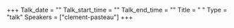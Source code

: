 +++
Talk_date = ""
Talk_start_time = ""
Talk_end_time = ""
Title = " "
Type = "talk"
Speakers = ["clement-pasteau"]
+++
